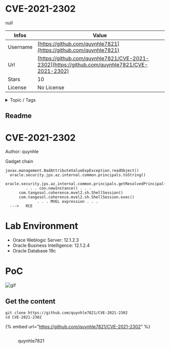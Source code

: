 # CVE-2021-2302

null

| Infos    | Value                                                              |
| -------- | -------------------------------------------------------------------|
| Username | [https://github.com/quynhle7821](https://github.com/quynhle7821) |
| Url      | [https://github.com/quynhle7821/CVE-2021-2302](https://github.com/quynhle7821/CVE-2021-2302)                                               |
| Stars    | 10                                                          |
| License  | No License                                                        |

<details>

<summary>Topic / Tags</summary>



</details>

## Readme

# CVE-2021-2302

Author: quynhle

Gadget chain
 
    javax.management.BadAttributeValueExpException.readObject()
      oracle.security.jps.az.internal.common.principals.toString()
	    oracle.security.jps.az.internal.common.principals.getResolvedPrincipal()
	         . . . con.newInstance() . . .
	      com.tangosol.coherence.mvel2.sh.ShellSession()
	      com.tangosol.coherence.mvel2.sh.ShellSession.exec()
	              . . . MVEL expression . . .
      --->   RCE
      
# Lab Environment
- Orace Weblogic Server: 12.1.2.3
- Oracle Business Intelligence: 12.1.2.4
- Oracle Database 19c

# PoC
![gif](https://user-images.githubusercontent.com/34308443/133580416-7373d471-98c9-44a6-b8a5-2248a14e1209.gif)




## Get the content

```
git clone https://github.com/quynhle7821/CVE-2021-2302
cd CVE-2021-2302
```

{% embed url="https://github.com/quynhle7821/CVE-2021-2302" %}

<figure><img src="https://avatars.githubusercontent.com/u/34308443?v=4" alt=""><figcaption><p>quynhle7821</p></figcaption></figure>
